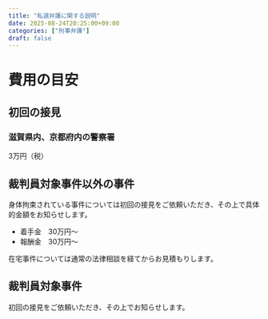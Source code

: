 ```yaml
---
title: "私選弁護に関する説明"
date: 2025-08-24T20:25:00+09:00
categories: ["刑事弁護"]
draft: false
---
```


# 費用の目安

## 初回の接見

### 滋賀県内、京都府内の警察署
3万円（税）

## 裁判員対象事件以外の事件

身体拘束されている事件については初回の接見をご依頼いただき、その上で具体的金額をお知らせします。

- 着手金　30万円〜
- 報酬金　30万円〜

在宅事件については通常の法律相談を経てからお見積もりします。

## 裁判員対象事件

初回の接見をご依頼いただき、その上でお知らせします。
